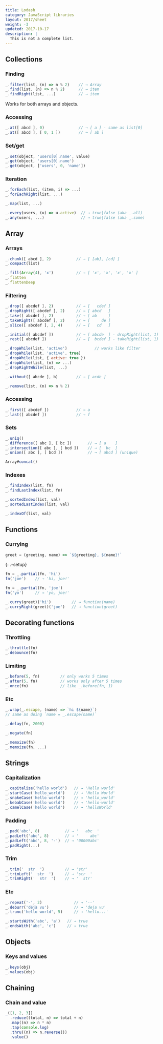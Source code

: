 ```yaml
---
title: Lodash
category: JavaScript libraries
layout: 2017/sheet
weight: -3
updated: 2017-10-17
description: |
  This is not a complete list.
---
```


## Collections

### Finding

```js
_.filter(list, (n) => n % 2)    // → Array
_.find(list, (n) => n % 2)      // → item
_.findRight(list, ...)          // → item
```

Works for both arrays and objects.

### Accessing

```js
_.at([ abcd ], 0)               // → [ a ] - same as list[0]
_.at([ abcd ], [ 0, 1 ])        // → [ ab ]
```

### Set/get

```js
_.set(object, 'users[0].name', value)
_.get(object, 'users[0].name')
_.get(object, ['users', 0, 'name'])
```

### Iteration

```js
_.forEach(list, (item, i) => ...)
_.forEachRight(list, ...)

_.map(list, ...)
```

```js
_.every(users, (u) => u.active)  // → true|false (aka _.all)
_.any(users, ...)                // → true|false (aka _.some)
```

## Array

### Arrays

```js
_.chunk([ abcd ], 2)           // → [ [ab], [cd] ]
_.compact(list)

_.fill(Array(4), 'x')          // → [ 'x', 'x', 'x', 'x' ]
_.flatten
_.flattenDeep
```

### Filtering

```js
_.drop([ abcdef ], 2)          // → [   cdef ]
_.dropRight([ abcdef ], 2)     // → [ abcd   ]
_.take([ abcdef ], 2)          // → [ ab     ]
_.takeRight([ abcdef ], 2)     // → [     de ]
_.slice([ abcdef ], 2, 4)      // → [   cd   ]
```

```js
_.initial([ abcdef ])          // → [ abcde  ] - dropRight(list, 1)
_.rest([ abcdef ])             // → [  bcdef ] - takeRight(list, 1)
```

```js
_.dropWhile(list, 'active')            // works like filter
_.dropWhile(list, 'active', true)
_.dropWhile(list, { active: true })
_.dropWhile(list, (n) => ...)
_.dropRightWhile(list, ...)
```

```js
_.without([ abcde ], b)        // → [ acde ]
```

```js
_.remove(list, (n) => n % 2)
```

### Accessing

```js
_.first([ abcdef ])            // → a
_.last([ abcdef ])             // → f
```

### Sets

```js
_.uniq()
_.difference([ abc ], [ bc ])       // → [ a    ]
_.intersection([ abc ], [ bcd ])    // → [  bc  ]
_.union([ abc ], [ bcd ])           // → [ abcd ] (unique)
```

```js
Array#concat()
```

### Indexes

```js
_.findIndex(list, fn)
_.findLastIndex(list, fn)
```

```js
_.sortedIndex(list, val)
_.sortedLastIndex(list, val)
```

```js
_.indexOf(list, val)
```

## Functions

### Currying

```js
greet = (greeting, name) => `${greeting}, ${name}!`
```
{: .-setup}

```js
fn = _.partial(fn, 'hi')
fn('joe')    // → 'hi, joe!'

fn = _.partial(fn, 'joe')
fn('yo')     // → 'yo, joe!'
```

```js
_.curry(greet)('hi')         // → function(name)
_.curryRight(greet)('joe')   // → function(greet)
```

## Decorating functions

### Throttling

```js
_.throttle(fn)
_.debounce(fn)
```

### Limiting

```js
_.before(5, fn)         // only works 5 times
_.after(5, fn)          // works only after 5 times
_.once(fn)              // like _.before(fn, 1)
```

### Etc

```js
_.wrap(_.escape, (name) => `hi ${name}`)
// same as doing `name = _.escape(name)`

_.delay(fn, 2000)

_.negate(fn)

_.memoize(fn)
_.memoize(fn, ...)
```

## Strings

### Capitalization

```js
_.capitalize('hello world')   // → 'Hello world'
_.startCase('hello_world')    // → 'Hello World'
_.snakeCase('hello world')    // → 'hello_world'
_.kebabCase('hello world')    // → 'hello-world'
_.camelCase('hello world')    // → 'helloWorld'
```

### Padding

```js
_.pad('abc', 8)           // → '   abc  '
_.padLeft('abc', 8)       // → '     abc'
_.padLeft('abc', 8, '-')  // → '00000abc'
_.padRight(...)
```

### Trim

```js
_.trim('  str  ')         // → 'str' 
_.trimLeft('  str  ')     // → 'str  '
_.trimRight('  str  ')    // → '  str'
```

### Etc

```js
_.repeat('-', 2)              // → '--'
_.deburr('déjà vu')           // → 'deja vu'
_.trunc('hello world', 5)     // → 'hello...'
```

```js
_.startsWith('abc', 'a')   // → true
_.endsWith('abc', 'c')     // → true
```

## Objects

### Keys and values

```js
_.keys(obj)
_.values(obj)
```

## Chaining

### Chain and value

```js
_([1, 2, 3])
  .reduce((total, n) => total + n)
  .map((n) => n * n)
  .tap(console.log)
  .thru((n) => n.reverse())
  .value()
```

